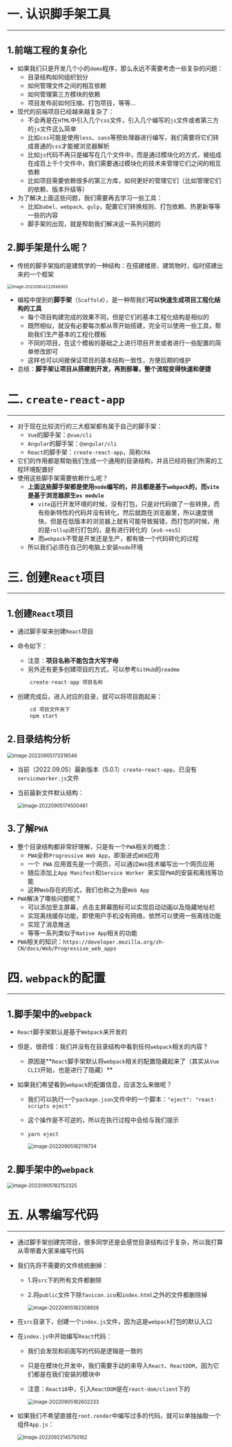 # 一. 认识脚手架工具

---

## 1.前端工程的复杂化

- 如果我们只是开发几个小的`demo`程序，那么永远不需要考虑一些复杂的问题：
  - 目录结构如何组织划分
  - 如何管理文件之间的相互依赖
  - 如何管理第三方模块的依赖
  - 项目发布前如何压缩、打包项目，等等...
- 现代的前端项目已经越来越复杂了：
  - 不会再是在`HTML`中引入几个`css`文件，引入几个编写的`js`文件或者第三方的`js`文件这么简单
  - 比如`css`可能是使用`less`、`sass`等预处理器进行编写，我们需要将它们转成普通的`css`才能被浏览器解析
  - 比如`js`代码不再只是编写在几个文件中，而是通过模块化的方式，被组成在成百上千个文件中，我们需要通过模块化的技术来管理它们之间的相互依赖
  - 比如项目需要依赖很多的第三方库，如何更好的管理它们（比如管理它们的依赖、版本升级等）
- 为了解决上面这些问题，我们需要再去学习一些工具：
  - 比如`babel、webpack、gulp`，配置它们转换规则、打包依赖、热更新等等一些的内容
  - 脚手架的出现，就是帮助我们解决这一系列问题的

## 2.脚手架是什么呢？

- 传统的脚手架指的是建筑学的一种结构：在搭建楼房、建筑物时，临时搭建出来的一个框架

<img src="./assets/image-20220904222949365.png" alt="image-20220904222949365" style="zoom:67%;" />

- 编程中提到的**脚手架**（`Scaffold`），是一种帮我们**可以快速生成项目工程化结构的工具**
  - 每个项目构建完成的效果不同，但是它们的基本工程化结构是相似的
  - 既然相似，就没有必要每次都从零开始搭建，完全可以使用一些工具，帮助我们生产基本的工程化模板
  - 不同的项目，在这个模板的基础之上进行项目开发或者进行一些配置的简单修改即可
  - 这样也可以间接保证项目的基本结构一致性，方便后期的维护
- 总结：**脚手架让项目从搭建到开发，再到部署，整个流程变得快速和便捷**





# 二. `create-react-app`

---

- 对于现在比较流行的三大框架都有属于自己的脚手架：
  - `Vue`的脚手架：`@vue/cli`
  - `Angular`的脚手架：`@angular/cli`
  - `React`的脚手架：`create-react-app`，简称`CRA`
- 它们的作用都是帮助我们生成一个通用的目录结构，并且已经将我们所需的工程环境配置好
- 使用这些脚手架需要依赖什么呢？
  - **上面这些脚手架都是使用`node`编写的，并且都是基于`webpack`的，而`vite`是基于浏览器原生`es module`**
    - `vite`运行开发环境的时候，没有打包，只是对代码做了一些转换，而有些新特性的代码并没有转化，然后就跑在浏览器里，所以速度很快，但是在低版本的浏览器上就有可能导致报错，而打包的时候，用的是`rollup`进行打包的，是有进行转化的（`es6->es5`）
    - 而`webpack`不管是开发还是生产，都有做一个代码转化的过程
  - 所以我们必须在自己的电脑上安装`node`环境





# 三. 创建`React`项目

---

## 1.创建`React`项目

- 通过脚手架来创建`React`项目

- 命令如下：

  - 注意：**项目名称不能包含大写字母**
  - 另外还有更多创建项目的方式，可以参考`GitHub`的`readme`

  ```js
      create-react-app 项目名称	
  ```

- 创建完成后，进入对应的目录，就可以将项目跑起来：

  ```js
      cd 项目文件夹下
      npm start
  ```

## 2.目录结构分析

<img src="./assets/image-20220905173318546.png" alt="image-20220905173318546" style="zoom:80%;" />

- 当前（2022.09.05）最新版本（5.0.1）`create-react-app`，已没有`serviceworker.js`文件

- 当前最新文件默认结构：

  <img src="./assets/image-20220905174500461.png" alt="image-20220905174500461" style="zoom: 80%;" />	

## 3.了解`PWA`

- 整个目录结构都非常好理解，只是有一个`PWA`相关的概念：
  - `PWA`全称`Progressive Web App`，即渐进式`WEB`应用
  - 一个` PWA` 应用首先是一个网页，可以通过` Web `技术编写出一个网页应用
  - 随后添加上` App Manifest `和`Service Worker `来实现` PWA `的安装和离线等功能
  - 这种`Web`存在的形式，我们也称之为是`Web App`
- `PWA`解决了哪些问题呢？
  - 可以添加至主屏幕，点击主屏幕图标可以实现启动动画以及隐藏地址栏
  - 实现离线缓存功能，即使用户手机没有网络，依然可以使用一些离线功能
  - 实现了消息推送
  - 等等一系列类似于`Native App`相关的功能
- `PWA`相关的知识：`https://developer.mozilla.org/zh-CN/docs/Web/Progressive_web_apps`





# 四. `webpack`的配置

---

## 1.脚手架中的`webpack`

- `React`脚手架默认是基于`Webpack`来开发的

- 但是，很奇怪：我们并没有在目录结构中看到任何`webpack`相关的内容？
  - 原因是**`React`脚手架默认将`webpack`相关的配置隐藏起来了（其实从`Vue CLI3`开始，也是进行了隐藏）**
  
- 如果我们希望看到`webpack`的配置信息，应该怎么来做呢？
  - 我们可以执行一个`package.json`文件中的一个脚本：`"eject": "react-scripts eject"`
  
  - 这个操作是不可逆的，所以在执行过程中会给与我们提示
  
  - `yarn eject`
  
    <img src="./assets/image-20220905182119734.png" alt="image-20220905182119734" style="zoom: 80%;" />

## 2.脚手架中的`webpack`

<img src="./assets/image-20220905182152325.png" alt="image-20220905182152325" style="zoom:80%;" />





# 五. 从零编写代码

---

- 通过脚手架创建完项目，很多同学还是会感觉目录结构过于复杂，所以我打算从零带着大家来编写代码

- 我们先将不需要的文件统统删掉：
  - 1.将`src`下的所有文件都删除
  
  - 2.将`public`文件下除`favicon.ico`和`index.html`之外的文件都删除掉
  
    <img src="./assets/image-20220905182308926.png" alt="image-20220905182308926" style="zoom: 80%;" />	

- 在`src`目录下，创建一个`index.js`文件，因为这是`webpack`打包的默认入口

- 在`index.js`中开始编写`React`代码：
  - 我们会发现和前面写的代码是逻辑是一致的

  - 只是在模块化开发中，我们需要手动的来导入`React`、`ReactDOM`，因为它们都是在我们安装的模块中

  - 注意：`React18`中，引入`ReactDOM`是在`react-dom/client`下的

    <img src="./assets/image-20220905182602233.png" alt="image-20220905182602233" style="zoom: 80%;" />	

- 如果我们不希望直接在` root.render `中编写过多的代码，就可以单独抽取一个组件`App.js`：

  <img src="./assets/image-20220922145750162.png" alt="image-20220922145750162" style="zoom:80%;" />	









